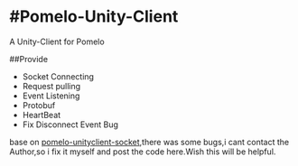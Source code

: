 #Pomelo-Unity-Client
===================

A Unity-Client for Pomelo

##Provide
* Socket Connecting
* Request pulling
* Event Listening
* Protobuf
* HeartBeat
* Fix Disconnect Event Bug 

base on [pomelo-unityclient-socket](https://github.com/NetEase/pomelo-unityclient-socket),there was some bugs,i cant contact the Author,so i fix it myself and post the code here.Wish this will be helpful.
